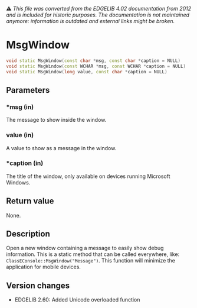 :warning: _This file was converted from the EDGELIB 4.02 documentation from 2012 and is included for historic purposes. The documentation is not maintained anymore: information is outdated and external links might be broken._

# MsgWindow


```c++
void static MsgWindow(const char *msg, const char *caption = NULL) 
void static MsgWindow(const WCHAR *msg, const WCHAR *caption = NULL) 
void static MsgWindow(long value, const char *caption = NULL)
```

## Parameters
### *msg (in)
The message to show inside the window.

### value (in)
A value to show as a message in the window.

### *caption (in)
The title of the window, only available on devices running Microsoft Windows.

## Return value
None.

## Description
Open a new window containing a message to easily show debug information. This is a static method that can be called everywhere, like: `ClassEConsole::MsgWindow("Message")`. This function will minimize the application for mobile devices.

## Version changes
- EDGELIB 2.60: Added Unicode overloaded function


